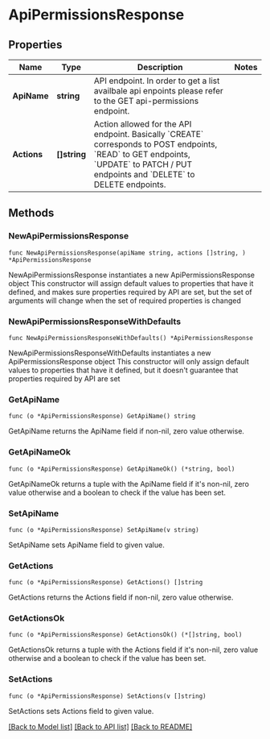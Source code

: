 # ApiPermissionsResponse

## Properties

Name | Type | Description | Notes
------------ | ------------- | ------------- | -------------
**ApiName** | **string** | API endpoint. In order to get a list availbale api enpoints please refer to the GET api-permissions endpoint. | 
**Actions** | **[]string** | Action allowed for the API endpoint. Basically &#x60;CREATE&#x60; corresponds to POST endpoints, &#x60;READ&#x60; to GET endpoints, &#x60;UPDATE&#x60; to PATCH / PUT endpoints and &#x60;DELETE&#x60; to DELETE endpoints. | 

## Methods

### NewApiPermissionsResponse

`func NewApiPermissionsResponse(apiName string, actions []string, ) *ApiPermissionsResponse`

NewApiPermissionsResponse instantiates a new ApiPermissionsResponse object
This constructor will assign default values to properties that have it defined,
and makes sure properties required by API are set, but the set of arguments
will change when the set of required properties is changed

### NewApiPermissionsResponseWithDefaults

`func NewApiPermissionsResponseWithDefaults() *ApiPermissionsResponse`

NewApiPermissionsResponseWithDefaults instantiates a new ApiPermissionsResponse object
This constructor will only assign default values to properties that have it defined,
but it doesn't guarantee that properties required by API are set

### GetApiName

`func (o *ApiPermissionsResponse) GetApiName() string`

GetApiName returns the ApiName field if non-nil, zero value otherwise.

### GetApiNameOk

`func (o *ApiPermissionsResponse) GetApiNameOk() (*string, bool)`

GetApiNameOk returns a tuple with the ApiName field if it's non-nil, zero value otherwise
and a boolean to check if the value has been set.

### SetApiName

`func (o *ApiPermissionsResponse) SetApiName(v string)`

SetApiName sets ApiName field to given value.


### GetActions

`func (o *ApiPermissionsResponse) GetActions() []string`

GetActions returns the Actions field if non-nil, zero value otherwise.

### GetActionsOk

`func (o *ApiPermissionsResponse) GetActionsOk() (*[]string, bool)`

GetActionsOk returns a tuple with the Actions field if it's non-nil, zero value otherwise
and a boolean to check if the value has been set.

### SetActions

`func (o *ApiPermissionsResponse) SetActions(v []string)`

SetActions sets Actions field to given value.



[[Back to Model list]](../README.md#documentation-for-models) [[Back to API list]](../README.md#documentation-for-api-endpoints) [[Back to README]](../README.md)


